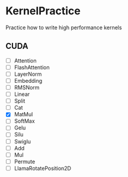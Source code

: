 # KernelPractice
Practice how to write high performance kernels

## CUDA

- [ ] Attention
- [ ] FlashAttention
- [ ] LayerNorm
- [ ] Embedding
- [ ] RMSNorm
- [ ] Linear
- [ ] Split
- [ ] Cat
- [x] MatMul
- [ ] SoftMax
- [ ] Gelu
- [ ] Silu
- [ ] Swiglu
- [ ] Add
- [ ] Mul
- [ ] Permute
- [ ] LlamaRotatePosition2D
